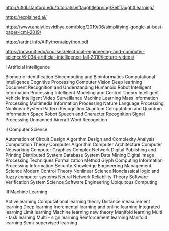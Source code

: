 
http://ufldl.stanford.edu/tutorial/selftaughtlearning/SelfTaughtLearning/

https://explained.ai/


https://www.analyticsvidhya.com/blog/2019/06/simplifying-google-ai-best-paper-icml-2019/


https://artint.info/AIPython/aipython.pdf


https://ocw.mit.edu/courses/electrical-engineering-and-computer-science/6-034-artificial-intelligence-fall-2010/lecture-videos/



I Artificial Intelligence 

Biometric Identification 
Biocomputing and Bioinformatics 
Computational Intelligence 
Cognitive Processing 
Computer Vision 
Deep learining 
Document Recognition and Understanding 
Humanoid Robot 
Intelligent Information Processing 
Intelligent Modeling and Control Theory 
Intelligent Vehicle 
Intelligent Video Surveillance 
Machine Learning 
Mass Information Processing 
Multimedia Information Processing 
Nature Language Processing 
Nonlinear System 
Pattern Recognition 
Quantum Computation and Quantum Information 
Space Robot 
Speech and Character Recognition 
Signal Processing 
Unmanned Aircraft 
Word Recognition 

II Computer Science 

Automation of Circuit Design 
Algorithm Design and Complexity Analysis 
Computation Theory 
Computer Algorithm 
Computer Architecture 
Computer Networking 
Computer Graphics 
Complex Network 
Digital Publishing and Printing 
Distributed System 
Database System 
Data Mining 
Digital Image Processing Techniques 
Formalization Method 
Glyph Computing 
Information Processing 
Information Security 
Knowledge Engineering 
Management Science 
Modern Control Theory 
Nonlinear Science 
Nonclassical logic and fuzzy computer systems 
Neural Network 
Reliability Theory 
Software Verification 
System Science 
Software Engineering 
Ubiquitous Computing 

III Machine Learning 

Active learning 
Computational learning theory 
Distance measurement learning 
Deep learning 
Incremental learning and online learning 
Integrated learning 
Limit learning 
Machine learning new theory 
Manifold learning 
Multi - task learning 
Multi - sign learning 
Reinforcement learning 
Manifold learning 
Semi-supervised learning 

